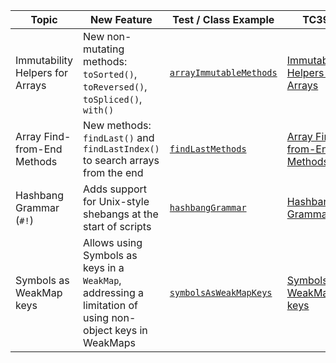 | Topic                           | New Feature                                                                                               | Test / Class Example                                         | TC39                                                                                     |
|---------------------------------|-----------------------------------------------------------------------------------------------------------|--------------------------------------------------------------|------------------------------------------------------------------------------------------|
| Immutability Helpers for Arrays | New non-mutating methods: `toSorted()`, `toReversed()`, `toSpliced()`, `with()`                           | [`arrayImmutableMethods`](features/arrayImmutableMethods.js) | [Immutability Helpers for Arrays](https://github.com/tc39/proposal-change-array-by-copy) |
| Array Find-from-End Methods     | New methods: `findLast()` and `findLastIndex()` to search arrays from the end                             | [`findLastMethods`](features/findLastMethods.js)             | [Array Find-from-End Methods](https://github.com/tc39/proposal-array-find-from-last)     |
| Hashbang Grammar (`#!`)         | Adds support for Unix-style shebangs at the start of scripts                                              | [`hashbangGrammar`](features/hashbangGrammar.js)             | [Hashbang Grammar](https://github.com/tc39/proposal-hashbang)                            |
| Symbols as WeakMap keys         | Allows using Symbols as keys in a `WeakMap`, addressing a limitation of using non-object keys in WeakMaps | [`symbolsAsWeakMapKeys`](features/symbolsAsWeakMapKeys.js)   | [Symbols as WeakMap keys](https://github.com/tc39/proposal-symbols-as-weakmap-keys)      |

